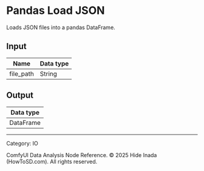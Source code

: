 # Pandas Load JSON
Loads JSON files into a pandas DataFrame.

## Input
| Name | Data type |
|---|---|
| file_path | String |

## Output
| Data type |
|---|
| DataFrame |

<HR>
Category: IO

ComfyUI Data Analysis Node Reference. © 2025 Hide Inada (HowToSD.com). All rights reserved.
